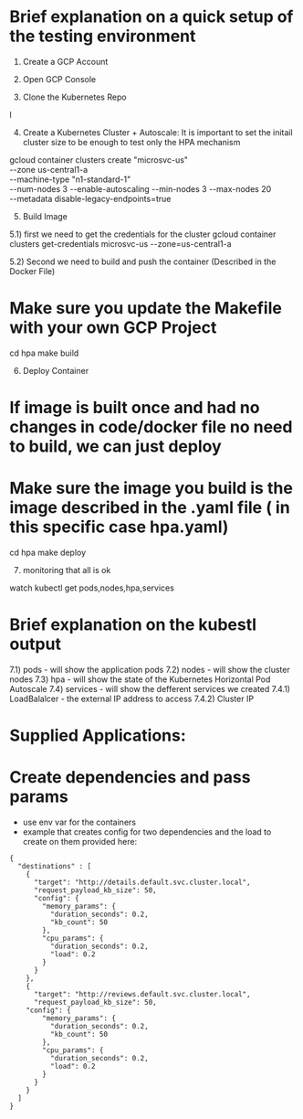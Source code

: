 
# Brief explanation on a quick setup of the testing environment

1) Create a GCP Account

2) Open GCP Console

3) Clone the Kubernetes Repo

l

4) Create a Kubernetes Cluster + Autoscale:
It is important to set the initail cluster size to be enough to test only the HPA mechanism

gcloud container clusters create "microsvc-us" \
--zone us-central1-a \
--machine-type "n1-standard-1" \
--num-nodes 3 --enable-autoscaling --min-nodes 3 --max-nodes 20 \
--metadata disable-legacy-endpoints=true

5) Build Image

5.1) first we need to get the credentials for the cluster
gcloud container clusters get-credentials microsvc-us --zone=us-central1-a

5.2) Second we need to build and push the container (Described in the Docker File)
# Make sure you update the Makefile with your own GCP Project

cd hpa
make build

6) Deploy Container

# If image is built once and had no changes in code/docker file no need to build, we can just deploy
# Make sure the image you build is the image described in the .yaml file ( in this specific case hpa.yaml)
cd hpa
make deploy

7) monitoring that all is ok

watch kubectl get pods,nodes,hpa,services

# Brief explanation on the kubestl output
7.1) pods - will show the application pods
7.2) nodes - will show the cluster nodes
7.3) hpa - will show the state of the Kubernetes Horizontal Pod Autoscale
7.4) services - will show the defferent services we created
7.4.1) LoadBalalcer - the external IP address to access
7.4.2) Cluster IP


# Supplied Applications:

# Create dependencies and pass params 
- use env var for the containers
- example that creates config for two dependencies and the load to create on them provided here:
```
{
  "destinations" : [
    {
      "target": "http://details.default.svc.cluster.local",
      "request_payload_kb_size": 50,
      "config": {
        "memory_params": {
          "duration_seconds": 0.2,
          "kb_count": 50
        },
        "cpu_params": {
          "duration_seconds": 0.2,
          "load": 0.2
        }
      }
    },
    {
      "target": "http://reviews.default.svc.cluster.local",
      "request_payload_kb_size": 50,
    "config": {
        "memory_params": {
          "duration_seconds": 0.2,
          "kb_count": 50
        },
        "cpu_params": {
          "duration_seconds": 0.2,
          "load": 0.2
        }
      }
    }
  ]
}
```
